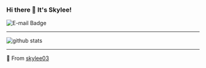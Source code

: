 ### Hi there 👋 It's Skylee!

<!--
**skylee03/skylee03** is a ✨ _special_ ✨ repository because its `README.md` (this file) appears on your GitHub profile.

Here are some ideas to get you started:

- 🔭 I’m currently working on ...
- 🌱 I’m currently learning ...
- 👯 I’m looking to collaborate on ...
- 🤔 I’m looking for help with ...
- 💬 Ask me about ...
- 📫 How to reach me: ...
- 😄 Pronouns: ...
- ⚡ Fun fact: ...
-->

![E-mail Badge](https://img.shields.io/badge/-i@skylee.xyz-c14438?style=flat-square&logo=gmail&logoColor=white&link=mailto:i@skylee.xyz)

---

![github stats](https://github-readme-stats.vercel.app/api?username=skylee03&show_icons=true)

---

🌟 From [skylee03](https://github.com/skylee03)
